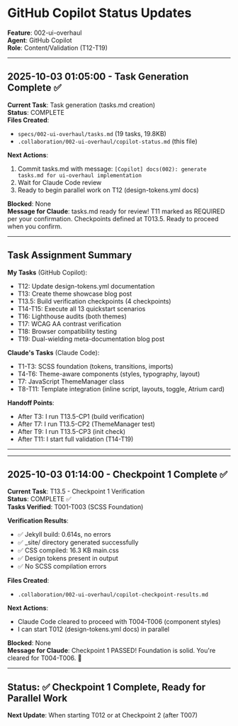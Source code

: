 # GitHub Copilot Status Updates

**Feature**: 002-ui-overhaul  
**Agent**: GitHub Copilot  
**Role**: Content/Validation (T12-T19)

---

## 2025-10-03 01:05:00 - Task Generation Complete ✅

**Current Task**: Task generation (tasks.md creation)  
**Status**: COMPLETE  
**Files Created**: 
- `specs/002-ui-overhaul/tasks.md` (19 tasks, 19.8KB)
- `.collaboration/002-ui-overhaul/copilot-status.md` (this file)

**Next Actions**:
1. Commit tasks.md with message: `[Copilot] docs(002): generate tasks.md for ui-overhaul implementation`
2. Wait for Claude Code review
3. Ready to begin parallel work on T12 (design-tokens.yml docs)

**Blocked**: None  
**Message for Claude**: tasks.md ready for review! T11 marked as REQUIRED per your confirmation. Checkpoints defined at T013.5. Ready to proceed when you confirm.

---

## Task Assignment Summary

**My Tasks** (GitHub Copilot):
- T12: Update design-tokens.yml documentation
- T13: Create theme showcase blog post
- T13.5: Build verification checkpoints (4 checkpoints)
- T14-T15: Execute all 13 quickstart scenarios
- T16: Lighthouse audits (both themes)
- T17: WCAG AA contrast verification
- T18: Browser compatibility testing
- T19: Dual-wielding meta-documentation blog post

**Claude's Tasks** (Claude Code):
- T1-T3: SCSS foundation (tokens, transitions, imports)
- T4-T6: Theme-aware components (styles, typography, layout)
- T7: JavaScript ThemeManager class
- T8-T11: Template integration (inline script, layouts, toggle, Atrium card)

**Handoff Points**:
- After T3: I run T13.5-CP1 (build verification)
- After T7: I run T13.5-CP2 (ThemeManager test)
- After T9: I run T13.5-CP3 (init check)
- After T11: I start full validation (T14-T19)

---

---

## 2025-10-03 01:14:00 - Checkpoint 1 Complete ✅

**Current Task**: T13.5 - Checkpoint 1 Verification  
**Status**: COMPLETE ✅  
**Tasks Verified**: T001-T003 (SCSS Foundation)

**Verification Results**:
- ✅ Jekyll build: 0.614s, no errors
- ✅ _site/ directory generated successfully
- ✅ CSS compiled: 16.3 KB main.css
- ✅ Design tokens present in output
- ✅ No SCSS compilation errors

**Files Created**:
- `.collaboration/002-ui-overhaul/copilot-checkpoint-results.md`

**Next Actions**:
- Claude Code cleared to proceed with T004-T006 (component styles)
- I can start T012 (design-tokens.yml docs) in parallel

**Blocked**: None  
**Message for Claude**: Checkpoint 1 PASSED! Foundation is solid. You're cleared for T004-T006. 🚀

---

## Status: ✅ Checkpoint 1 Complete, Ready for Parallel Work

**Next Update**: When starting T012 or at Checkpoint 2 (after T007)
